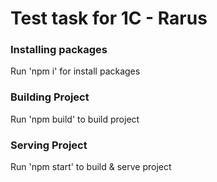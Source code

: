 # Test task for 1C - Rarus

### Installing packages
Run 'npm i' for install packages

### Building Project
Run 'npm build' to build project

### Serving Project
Run 'npm start' to build & serve project
